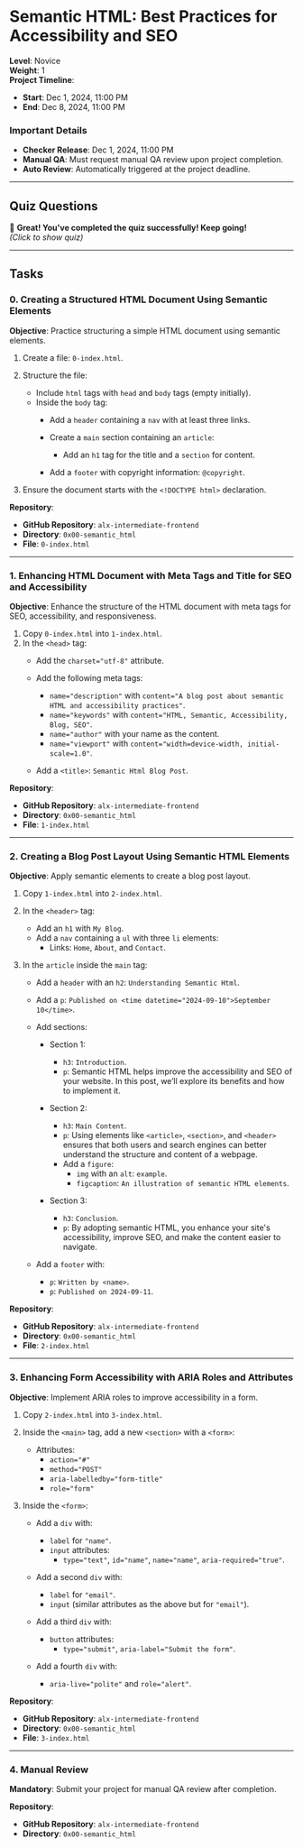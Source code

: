# Semantic HTML: Best Practices for Accessibility and SEO

**Level**: Novice  
**Weight**: 1  
**Project Timeline**:

- **Start**: Dec 1, 2024, 11:00 PM
- **End**: Dec 8, 2024, 11:00 PM

### Important Details

- **Checker Release**: Dec 1, 2024, 11:00 PM
- **Manual QA**: Must request manual QA review upon project completion.
- **Auto Review**: Automatically triggered at the project deadline.

---

## Quiz Questions

🎉 **Great! You've completed the quiz successfully! Keep going!**  
*(Click to show quiz)*

---

## Tasks

### 0. Creating a Structured HTML Document Using Semantic Elements

**Objective**: Practice structuring a simple HTML document using semantic elements.

1. Create a file: `0-index.html`.
2. Structure the file:
   - Include `html` tags with `head` and `body` tags (empty initially).
   - Inside the `body` tag:
      - Add a `header` containing a `nav` with at least three links.
      - Create a `main` section containing an `article`:
         - Add an `h1` tag for the title and a `section` for content.

      - Add a `footer` with copyright information: `@copyright`.

3. Ensure the document starts with the `<!DOCTYPE html>` declaration.

**Repository**:

- **GitHub Repository**: `alx-intermediate-frontend`
- __Directory__: `0x00-semantic_html`
- **File**: `0-index.html`

---

### 1. Enhancing HTML Document with Meta Tags and Title for SEO and Accessibility

**Objective**: Enhance the structure of the HTML document with meta tags for SEO, accessibility, and responsiveness.

1. Copy `0-index.html` into `1-index.html`.
2. In the `<head>` tag:
   - Add the `charset="utf-8"` attribute.
   - Add the following meta tags:
      - `name="description"` with `content="A blog post about semantic HTML and accessibility practices"`.
      - `name="keywords"` with `content="HTML, Semantic, Accessibility, Blog, SEO"`.
      - `name="author"` with your name as the content.
      - `name="viewport"` with `content="width=device-width, initial-scale=1.0"`.

   - Add a `<title>`: `Semantic Html Blog Post`.

**Repository**:

- **GitHub Repository**: `alx-intermediate-frontend`
- __Directory__: `0x00-semantic_html`
- **File**: `1-index.html`

---

### 2. Creating a Blog Post Layout Using Semantic HTML Elements

**Objective**: Apply semantic elements to create a blog post layout.

1. Copy `1-index.html` into `2-index.html`.
2. In the `<header>` tag:
   - Add an `h1` with `My Blog`.
   - Add a `nav` containing a `ul` with three `li` elements:
      - Links: `Home`, `About`, and `Contact`.

3. In the `article` inside the `main` tag:
   - Add a `header` with an `h2`: `Understanding Semantic Html`.
   - Add a `p`: `Published on <time datetime="2024-09-10">September 10</time>`.
   - Add sections:
      - Section 1:
         - `h3`: `Introduction`.
         - `p`: Semantic HTML helps improve the accessibility and SEO of your website. In this post, we’ll explore its benefits and how to implement it.

      - Section 2:
         - `h3`: `Main Content`.
         - `p`: Using elements like `<article>`, `<section>`, and `<header>` ensures that both users and search engines can better understand the structure and content of a webpage.
         - Add a `figure`:
            - `img` with an `alt`: `example`.
            - `figcaption`: `An illustration of semantic HTML elements`.

      - Section 3:
         - `h3`: `Conclusion`.
         - `p`: By adopting semantic HTML, you enhance your site's accessibility, improve SEO, and make the content easier to navigate.

   - Add a `footer` with:
      - `p`: `Written by <name>`.
      - `p`: `Published on 2024-09-11`.

**Repository**:

- **GitHub Repository**: `alx-intermediate-frontend`
- __Directory__: `0x00-semantic_html`
- **File**: `2-index.html`

---

### 3. Enhancing Form Accessibility with ARIA Roles and Attributes

**Objective**: Implement ARIA roles to improve accessibility in a form.

1. Copy `2-index.html` into `3-index.html`.
2. Inside the `<main>` tag, add a new `<section>` with a `<form>`:
   - Attributes:
      - `action="#"`
      - `method="POST"`
      - `aria-labelledby="form-title"`
      - `role="form"`

3. Inside the `<form>`:
   - Add a `div` with:
      - `label` for `"name"`.
      - `input` attributes:
         - `type="text"`, `id="name"`, `name="name"`, `aria-required="true"`.

   - Add a second `div` with:
      - `label` for `"email"`.
      - `input` (similar attributes as the above but for `"email"`).

   - Add a third `div` with:
      - `button` attributes:
         - `type="submit"`, `aria-label="Submit the form"`.

   - Add a fourth `div` with:
      - `aria-live="polite"` and `role="alert"`.

**Repository**:

- **GitHub Repository**: `alx-intermediate-frontend`
- __Directory__: `0x00-semantic_html`
- **File**: `3-index.html`

---

### 4. Manual Review

**Mandatory**: Submit your project for manual QA review after completion.

**Repository**:

- **GitHub Repository**: `alx-intermediate-frontend`
- __Directory__: `0x00-semantic_html`